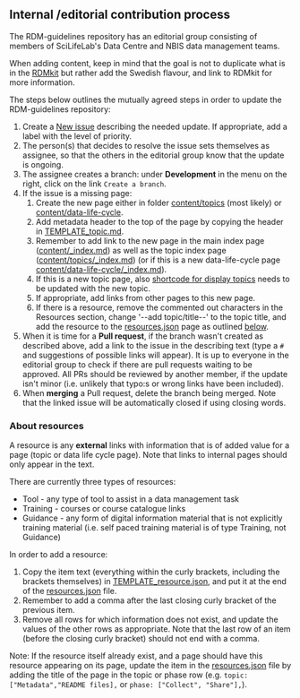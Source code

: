 ## Internal /editorial contribution process
The RDM-guidelines repository has an editorial group consisting of members of SciLifeLab's Data Centre and NBIS data management teams.

When adding content, keep in mind that the goal is not to duplicate what is in the [RDMkit](https://rdmkit.elixir-europe.org/) but rather add the Swedish flavour, and link to RDMkit for more information.

The steps below outlines the mutually agreed steps in order to update the RDM-guidelines repository:

1. Create a [New issue](https://github.com/ScilifelabDataCentre/RDM-guidelines/issues) describing the needed update. If appropriate, add a label with the level of priority.
1. The person(s) that decides to resolve the issue sets themselves as assignee, so that the others in the editorial group know that the update is ongoing.
1. The assignee creates a branch: under **Development** in the menu on the right, click on the link `Create a branch`.
1. If the issue is a missing page:
    1. Create the new page either in folder [content/topics](./content/topics) (most likely) or [content/data-life-cycle](./content/data-life-cycle).
    1. Add metadata header to the top of the page by copying the header in [TEMPLATE_topic.md](./TEMPLATE_topic.md).
    1. Remember to add link to the new page in the main index page ([content/_index.md](./content/_index.md)) as well as the topic index page ([content/topics/_index.md](./content/topics/_index.md)) (or if this is a new data-life-cycle page [content/data-life-cycle/_index.md](./content/data-life-cycle/_index.md)).
    1. If this is a new topic page, also [shortcode for display topics](./layouts/shortcodes/display-topics.html) needs to be updated with the new topic. <!-- not sure if more info is needed? -->
    1. If appropriate, add links from other pages to this new page.
    1. If there is a resource, remove the commented out characters in the Resources section, change '--add topic/title--' to the topic title, and add the resource to the [resources.json](./data/resources.json) page as outlined [below](#about-resources).
1. When it is time for a **Pull request**, if the branch wasn't created as described above, add a link to the issue in the describing text (type a `#` and suggestions of possible links will appear). It is up to everyone in the editorial group to check if there are pull requests waiting to be approved. All PRs should be reviewed by another member, if the update isn't minor (i.e. unlikely that typo:s or wrong links have been included).
2. When **merging** a Pull request, delete the branch being merged. Note that the linked issue will be automatically closed if using closing words. 

### About resources
A resource is any **external** links with information that is of added value for a page (topic or data life cycle page). Note that links to internal pages should only appear in the text.

There are currently three types of resources:

* Tool - any type of tool to assist in a data management task
* Training - courses or course catalogue links
* Guidance - any form of digital information material that is not explicitly training material (i.e. self paced training material is of type Training, not Guidance)

In order to add a resource:

1. Copy the item text (everything within the curly brackets, including the brackets themselves) in [TEMPLATE_resource.json](TEMPLATE_resource.json), and put it at the end of the [resources.json](./data/resources.json) file. 
1. Remember to add a comma after the last closing curly bracket of the previous item.
1. Remove all rows for which information does not exist, and update the values of the other rows as appropriate. Note that the last row of an item (before the closing curly bracket) should not end with a comma.

Note: If the resource itself already exist, and a page should have this resource appearing on its page, update the item in the [resources.json](./data/resources.json) file by adding the title of the page in the topic or phase row (e.g. `topic: ["Metadata","README files],` or `phase: ["Collect", "Share"],`).